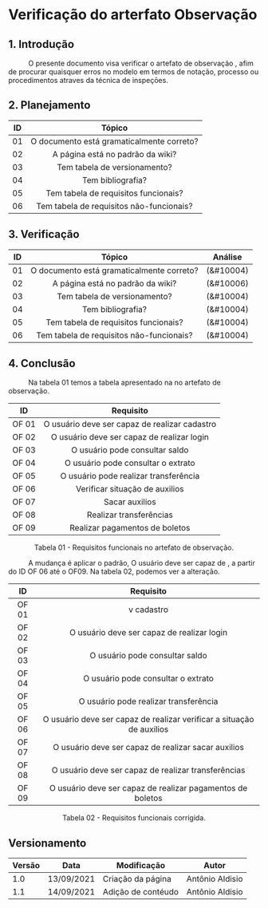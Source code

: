 # Verificação do arterfato Observação

## 1. Introdução
<p style="text-indent: 40px; align="justify">
O presente documento visa verificar o artefato de <a herf = "/2021.1-Caixa_Tem/Elicitacao/Tecnicas/observacao/">observação </a>, afim de procurar quaisquer erros no modelo em termos de notação, processo ou procedimentos atraves da técnica de inspeçōes.
</p>

## 2. Planejamento 

<center>

| ID| Tópico |
|:--:|:--:|
| 01 | O documento está gramaticalmente correto? |
| 02 | A página está no padrão da wiki? |
| 03 | Tem tabela de versionamento? |
| 04 | Tem bibliografia? |
| 05 | Tem tabela de requisitos funcionais? | 
| 06 | Tem tabela de requisitos não-funcionais? | 

</center>

## 3. Verificação

<center>

| ID| Tópico | Análise |
|:--:|:--:| :--: |
| 01 | O documento está gramaticalmente correto? | (&#10004) | 
| 02 | A página está no padrão da wiki? | (&#10006)|
| 03 | Tem tabela de versionamento? | (&#10004)|
| 04 | Tem bibliografia? | (&#10004)|
| 05 | Tem tabela de requisitos funcionais? | (&#10004) |
| 06 | Tem tabela de requisitos não-funcionais? | (&#10004)|

</center>


## 4. Conclusão
<p style="text-indent: 40px; align="justify">
Na tabela 01 temos a tabela apresentado na no artefato de observação.
</p>

<center>

| ID | Requisito | 
|:--:|:--:|
| OF 01 | O usuário deve ser capaz de realizar cadastro |
| OF 02 | O usuário deve ser capaz de realizar login | 
| OF 03 | O usuário pode consultar saldo |
| OF 04 | O usuário pode consultar o extrato |
| OF 05 | O usuário pode realizar transferência |  
| OF 06 | Verificar situação de auxilios |
| OF 07 | Sacar auxilios | 
| OF 08 | Realizar transferências |
| OF 09 | Realizar pagamentos de boletos |

<figcaption>Tabela 01 - Requisitos funcionais no artefato de observação.</figcaption>

</center>

<p style="text-indent: 40px; align="justify">
A mudança é aplicar o padrão, O usuário deve ser capaz de , a partir do ID OF 06 até o OF09. Na tabela 02, podemos ver a alteração.
</p>

<center>

| ID | Requisito | 
|:--:|:--:|
| OF 01 | v cadastro |
| OF 02 | O usuário deve ser capaz de realizar login | 
| OF 03 | O usuário pode consultar saldo |
| OF 04 | O usuário pode consultar o extrato |
| OF 05 | O usuário pode realizar transferência |  
| OF 06 | O usuário deve ser capaz de realizar verificar a situação de auxilios |
| OF 07 | O usuário deve ser capaz de realizar sacar auxilios | 
| OF 08 | O usuário deve ser capaz de realizar  transferências |
| OF 09 | O usuário deve ser capaz de realizar pagamentos de boletos |

<figcaption>Tabela 02 - Requisitos funcionais corrigida.</figcaption>

</center>




## Versionamento
<center>

| Versão | Data | Modificação | Autor |
|--|--|--|--|
| 1.0 | 13/09/2021 | Criação da página | Antônio Aldisio |
| 1.1 | 14/09/2021 | Adição de contéudo | Antônio Aldisio |

</center>